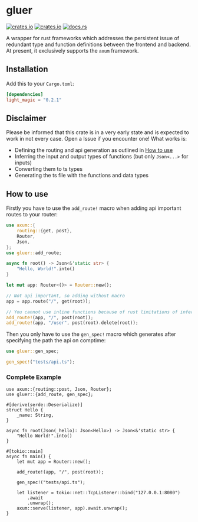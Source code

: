 # gluer

[![crates.io](https://img.shields.io/crates/v/gluer.svg)](https://crates.io/crates/gluer)
[![crates.io](https://img.shields.io/crates/d/gluer.svg)](https://crates.io/crates/gluer)
[![docs.rs](https://docs.rs/gluer/badge.svg)](https://docs.rs/gluer)

A wrapper for rust frameworks which addresses the persistent issue of redundant type and function definitions between the frontend and backend. At present, it exclusively supports the `axum` framework.

## Installation

Add this to your `Cargo.toml`:

```toml
[dependencies]
light_magic = "0.2.1"
```

## Disclaimer

Please be informed that this crate is in a very early state and is expected to work in not every case. Open a Issue if you encounter one! What works is:

- Defining the routing and api generation as outlined in [How to use](#how-to-use)
- Inferring the input and output types of functions (but only `Json<...>` for inputs)
- Converting them to ts types
- Generating the ts file with the functions and data types

## How to use

Firstly you have to use the `add_route!` macro when adding api important routes to your router:

```rust
use axum::{
    routing::{get, post},
    Router,
    Json,
};
use gluer::add_route;

async fn root() -> Json<&'static str> {
    "Hello, World!".into()
}

let mut app: Router<()> = Router::new();

// Not api important, so adding without macro
app = app.route("/", get(root));

// You cannot use inline functions because of rust limitations of inferring types in macros
add_route!(app, "/", post(root));
add_route!(app, "/user", post(root).delete(root));
```

Then you only have to use the `gen_spec!` macro which generates after specifying the path the api on comptime:

```rust
use gluer::gen_spec;

gen_spec!("tests/api.ts");
```

### Complete Example

```rust,no_run
use axum::{routing::post, Json, Router};
use gluer::{add_route, gen_spec};

#[derive(serde::Deserialize)]
struct Hello {
    _name: String,
}

async fn root(Json(_hello): Json<Hello>) -> Json<&'static str> {
    "Hello World!".into()
}

#[tokio::main]
async fn main() {
    let mut app = Router::new();

    add_route!(app, "/", post(root));

    gen_spec!("tests/api.ts");

    let listener = tokio::net::TcpListener::bind("127.0.0.1:8080")
        .await
        .unwrap();
    axum::serve(listener, app).await.unwrap();
}
```
